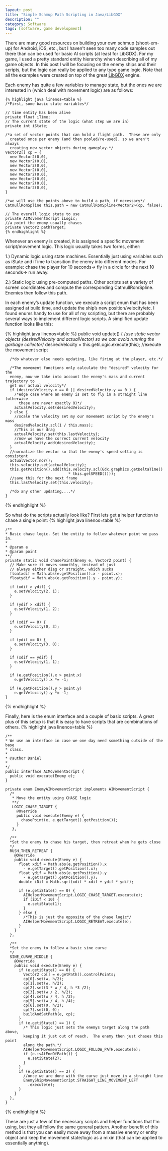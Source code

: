 ```yaml
---
layout: post
title: "Simple Schmup Path Scripting in Java/LibGDX"
description: ""
category: Software
tags: [software, game development]
---
```

There are many good resources on building your own schmup (shoot-em-up) for Android, iOS, etc., but I haven't seen too many code samples out there than can be used for basic AI scripts (at least for LibGDX).  For my game, I used a pretty standard entity hierarchy when describing all of my game objects.  In this post I will be focusing on the enemy ships and their scripts, but the logic can really be applied to any type game logic.  Note that all the examples were created on top of the great <a href="http://www.libgdx.com">LibGDX</a> engine.

Each enemy has quite a few variables to manage state, but the ones we are interested in (which deal with movement logic) are as follows:

    {% highlight java linenos=table %}
    /*First, some basic state variables*/

    // time entity has been alive
    private float iTime;
    // The current state of the logic (what step we are in)
    private int iState;

    /*a set of vector points that can hold a flight path.  These are only
      created once per enemy (and then pooled/re-used), so we aren't always
      creating new vector objects during gameplay.*/
    Vector2[] cp = {
      new Vector2(0,0),
      new Vector2(0,0),
      new Vector2(0,0),
      new Vector2(0,0),
      new Vector2(0,0),
      new Vector2(0,0),
      new Vector2(0,0),
      new Vector2(0,0),
    }

    /*we will use the points above to build a path, if necessary*/
    CatmullRomSpline this.path = new CatmullRomSpline<Vector2>(cp, false);

    // The overall logic state to use
    private AIMovementScript iLogic;
    //a point the enemy usually chases
    private Vector2 pathTarget;
    {% endhighlight %}

Whenever an enemy is created, it is assigned a specific movement script/movement logic.  This logic usually takes two forms, either:

1.)  Dynamic logic using state machines.  Essentially just using variables such as iState and iTime to transition the enemy into different modes.  For example: chase the player for 10 seconds-> fly in a circle for the next 10 seconds-> run away.

2.)  Static logic using pre-computed paths.  Other scripts set a variety of screen coordinates and compute the corresponding CatmullRomSpline.  Enemies then follow this path.

In each enemy’s update function, we execute a script enum that has been assigned at build time, and update the ship’s new position/velocity/etc.  I found enums handy to use for all of my scripting, but there are probably several ways to implement different logic scripts.  A simplified update function looks like this:

  {% highlight java linenos=table %}
    public void update() {
      /*use static vector objects (desiredVelocity and actualVector) so we can
      avoid running the garbage collector*/
      desiredVelocity = this.getiLogic.execute(this); //execute the movement script

      /*do whatever else needs updating, like firing at the player, etc.*/

      /*The movement functions only calculate the "desired" velocity for the
      enemy, now we take into account the enemy's mass and current trajectory to
      get our actual velocity*/
      if (desiredVelocity.x == 0 || desiredVelocity.y == 0 ) {
        /*edge case where an enemy is set to fly in a straight line (otherwise
          these are never exactly 0)*/
        actualVelocity.set(desiredVelocity);
      } else {
        //scale the velocity set my our movement script by the enemy's mass
        desiredVelocity.scl(1 / this.mass);
        //This is our drag
        actualVelocity.set(this.lastVelocity);
        //now we have the correct current velocity
        actualVelocity.add(desiredVelocity);
      }
      //normalize the vector so that the enemy's speed setting is consistent
      actualVector.nor();
      this.velocity.set(actualVelocity);
      this.getPosition().add(this.velocity.scl(Gdx.graphics.getDeltaTime()
  								* this.getSPEED())));
      //save this for the next frame
      this.lastVelocity.set(this.velocity);

      /*do any other updating....*/
    }
{% endhighlight %}

So what do the scripts actually look like? First lets get a helper function to chase a single point:
{% highlight java linenos=table %}

    /**
    * Basic chase logic. Set the entity to follow whatever point we pass in.
    *
    * @param e
    * @param point
    **/
    private static void chasePoint(Enemy e, Vector2 point) {
      // Make sure it moves smoothly, instead of just
      // always either diag or straight, which sucks
      floatxdif = Math.abs(e.getPosition().x - point.x);
      floatydif = Math.abs(e.getPosition().y - point.y);

      if (xdif > ydif) {
        e.setVelocity(2, 1);
      }

      if (ydif > xdif) {
        e.setVelocity(1, 2);
      }

      if (xdif == 0) {
        e.setVelocity(0, 3);
      }

      if (ydif == 0) {
        e.setVelocity(3, 0);
      }

      if (xdif == ydif) {
        e.setVelocity(1, 1);
      }

      if (e.getPosition().x > point.x)
        e.getVelocity().x *= -1;

      if (e.getPosition().y > point.y)
        e.getVelocity().y *= -1;
    }
{% endhighlight %}


Finally, here is the enum interface and a couple of basic scripts.  A great plus of this setup is that it is easy to have scripts that are combinations of others.
{% highlight java linenos=table %}

    /**
    * We use an interface in case we one day need something outside of the base
    * class.
    *
    * @author Daniel
    *
    */
    public interface AIMovementScript {
      public void execute(Enemy e);
    }

    private enum EnemyAIMovementScript implements AIMovementScript {
      /*
       * Move the entity using CHASE logic
       **/
       LOGIC_CHASE_TARGET {
         @Override
         public void execute(Enemy e) {
           chasePoint(e, e.getTarget().getPosition());
         }
       },

      /**
      *Set the enemy to chase his target, then retreat when he gets close
      */
      RUSH_THEN_RETREAT {
        @Override
        public void execute(Enemy e) {
          float xdif = Math.abs(e.getPosition().x
            - e.getTarget().getPosition().x);
          float ydif = Math.abs(e.getPosition().y
          	- e.getTarget().getPosition().y);
          double iDif = Math.sqrt(xdif * xdif + ydif * ydif);

          if (e.getiState() == 0) {
            AIHelperMovementScript.LOGIC_CHASE_TARGET.execute(e);
            if (iDif < 10) {
              e.setiState(1);
            }
          } else {
            /*This is just the opposite of the chase logic*/
            AIHelperMovementScript.LOGIC_RETREAT.execute(e);
          }
        }
      },

      /**
      *Set the enemy to follow a basic sine curve
      */
      SINE_CURVE_MIDDLE {
        @Override
        public void execute(Enemy e) {
          if (e.getiState() == 0) {
            Vector2 cp[] = e.getPath().controlPoints;
            cp[0].set(w, h/2);
            cp[1].set(w, h/2);
            cp[2].set(3 * w / 4, h *3 /2);
            cp[3].set(w / 2, h/2);
            cp[4].set(w / 4, h /2);
            cp[5].set(w / 4, h /4);
            cp[6].set(0, h/2);
            cp[7].set(0, 0);
            buildAndSetPath(e, cp);
          }
          if (e.getiState() == 1) {
            /* This logic just sets the enemys target along the path above,
            keeping it just out of reach.  The enemy then just chases this point
            along the path.*/
            AIHelperMovementScript.LOGIC_FOLLOW_PATH.execute(e);
            if (e.isAtEndOfPath()) {
              e.setiState(2);
            }
          }
          if (e.getiState() == 2) {
            //once we are done with the curve just move in a straight line
            EnemyShipMovementScript.STRAIGHT_LINE_MOVEMENT_LEFT
              .execute(e);
          }
        }
      },
    }
{% endhighlight %}

These are just a few of the necessary scripts and helper functions that I'm using, but they all follow the same general pattern.  Another benefit of this method is that you can easily move away from a massive enemy or entity object and keep the movement state/logic as a mixin (that can be applied to essentially anything).
